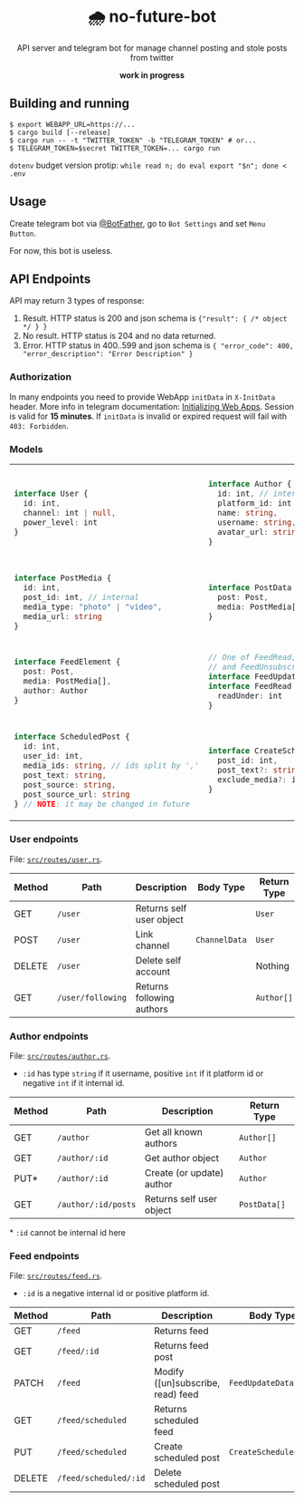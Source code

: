 <div align="center">
  <h1>🌧 no-future-bot</h1>
  <p>API server and telegram bot for manage channel posting and stole posts from twitter</p>
  <b>work in progress</b>
</div>

## Building and running ##

```console
$ export WEBAPP_URL=https://...
$ cargo build [--release]
$ cargo run -- -t "TWITTER_TOKEN" -b "TELEGRAM_TOKEN" # or...
$ TELEGRAM_TOKEN=$secret TWITTER_TOKEN=... cargo run
```

`dotenv` budget version protip: `while read n; do eval export "$n"; done < .env`

## Usage ##
Create telegram bot via [@BotFather](https://t.me/botfather),
  go to `Bot Settings` and set `Menu Button`.

For now, this bot is useless.

## API Endpoints ##
API may return 3 types of response:

1. Result. HTTP status is 200 and json schema is `{"result": { /* object */ } }`
2. No result. HTTP status is 204 and no data returned.
3. Error. HTTP status in 400..599 and json schema is `{ "error_code": 400, "error_description": "Error Description" }`

### Authorization ###
In many endpoints you need to provide WebApp `initData` in `X-InitData` header.
More info in telegram documentation: [Initializing Web Apps](https://core.telegram.org/bots/webapps#initializing-web-apps).
Session is valid for **15 minutes**. If `initData` is invalid or expired request will fail with `403: Forbidden`.

### Models ###

<table>
<tr>
<td>

```ts
interface User {
  id: int,
  channel: int | null,
  power_level: int
}
```
</td>
<td>

```ts
interface Author {
  id: int, // internal
  platform_id: int // twitter
  name: string,
  username: string,
  avatar_url: string | null
}
```
</td>
<td>

```ts
interface Post {
  id: int, // internal
  platform_id: int // twitter
  author_id: int, // internal
  text: string,
  source_url: string,
  source_text: string
}
```
</td>
</tr>
<tr>
<td>

```ts
interface PostMedia {
  id: int,
  post_id: int, // internal
  media_type: "photo" | "video",
  media_url: string
}
```
</td>
<td>

```ts
interface PostData {
  post: Post,
  media: PostMedia[]
}
```
</td>
<td>

```ts
interface ChannelData {
  // Integer or string that
  // starts with '@'
  channel_id: string
}
```
</td>
</tr>
<tr>
<td>

```ts
interface FeedElement {
  post: Post,
  media: PostMedia[],
  author: Author
}
```
</td>
<td>

```ts
// One of FeedRead, FeedSubscribe
// and FeedUnsubscribe 
interface FeedUpdateData {}
interface FeedRead : FeedUpdateData {
  readUnder: int
}
```
</td>
<td>

```ts
interface FeedSubscribe : FeedUpdateData {
  subscribe: string // see ':id' in
}                   // author endpoints
interface FeedUnsubscribe : FeedUpdateData {
  unsubscribe: string
}
```
</td>
</tr>
<tr>
<td>

```ts
interface ScheduledPost {
  id: int,
  user_id: int,
  media_ids: string, // ids split by ','
  post_text: string,
  post_source: string,
  post_source_url: string
} // NOTE: it may be changed in future
```
</td>
<td>

```ts
interface CreateScheduledPost {
  post_id: int,
  post_text?: string,
  exclude_media?: int[]
}
```
</td>
<td>

```ts
interface ScheduledFeedElement {
  post: ScheduledPost,
  media: PostMedia[]
}
```
</td>
</tr>
</table>

### User endpoints ###
File: [`src/routes/user.rs`](src/routes/user.rs).

| Method | Path              | Description               | Body Type     | Return Type |
|--------|-------------------|---------------------------|---------------|-------------|
| GET    | `/user`           | Returns self user object  |               | `User`      |
| POST   | `/user`           | Link channel              | `ChannelData` | `User`      |
| DELETE | `/user`           | Delete self account       |               | Nothing     |
| GET    | `/user/following` | Returns following authors |               | `Author[]`  |

### Author endpoints ###
File: [`src/routes/author.rs`](src/routes/author.rs).

- `:id` has type `string` if it username, positive `int` if it platform id
  or negative `int` if it internal id.

| Method | Path                | Description               | Return Type  |
|--------|---------------------|---------------------------|--------------|
| GET    | `/author`           | Get all known authors     | `Author[]`   |
| GET    | `/author/:id`       | Get author object         | `Author`     |
| PUT*   | `/author/:id`       | Create (or update) author | `Author`     |
| GET    | `/author/:id/posts` | Returns self user object  | `PostData[]` |

\* `:id` cannot be internal id here

### Feed endpoints ###
File: [`src/routes/feed.rs`](src/routes/feed.rs).

- `:id` is a negative internal id or positive platform id.

| Method | Path                  | Description                         | Body Type             | Return Type              |
|--------|-----------------------|-------------------------------------|-----------------------|--------------------------|
| GET    | `/feed`               | Returns feed                        |                       | `FeedElement[]`          |
| GET    | `/feed/:id`           | Returns feed post                   |                       | `FeedElement`            |
| PATCH  | `/feed`               | Modify ([un]subscribe, read) feed   | `FeedUpdateData`      | Nothing                  |
| GET    | `/feed/scheduled`     | Returns scheduled feed              |                       | `ScheduledFeedElement[]` |
| PUT    | `/feed/scheduled`     | Create scheduled post               | `CreateScheduledPost` | `ScheduledPost`          |
| DELETE | `/feed/scheduled/:id` | Delete scheduled post               |                       | Nothing                  |
